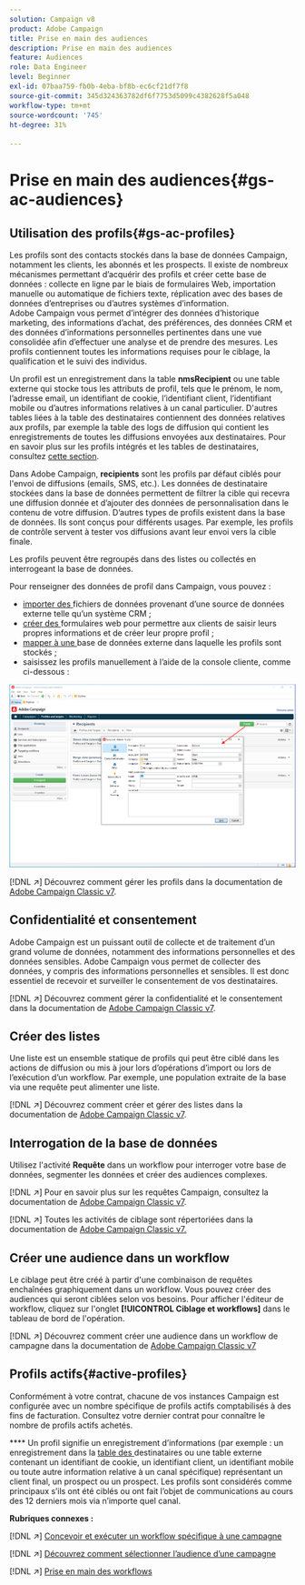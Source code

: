 ```yaml
---
solution: Campaign v8
product: Adobe Campaign
title: Prise en main des audiences
description: Prise en main des audiences
feature: Audiences
role: Data Engineer
level: Beginner
exl-id: 07baa759-fb0b-4eba-bf8b-ec6cf21df7f8
source-git-commit: 345d324363782df6f7753d5099c4382628f5a048
workflow-type: tm+mt
source-wordcount: '745'
ht-degree: 31%

---
```


# Prise en main des audiences{#gs-ac-audiences}

## Utilisation des profils{#gs-ac-profiles}

Les profils sont des contacts stockés dans la base de données Campaign, notamment les clients, les abonnés et les prospects. Il existe de nombreux mécanismes permettant d’acquérir des profils et créer cette base de données : collecte en ligne par le biais de formulaires Web, importation manuelle ou automatique de fichiers texte, réplication avec des bases de données d’entreprises ou d’autres systèmes d’information. Adobe Campaign vous permet d’intégrer des données d’historique marketing, des informations d’achat, des préférences, des données CRM et des données d’informations personnelles pertinentes dans une vue consolidée afin d’effectuer une analyse et de prendre des mesures. Les profils contiennent toutes les informations requises pour le ciblage, la qualification et le suivi des individus.

Un profil est un enregistrement dans la table **nmsRecipient** ou une table externe qui stocke tous les attributs de profil, tels que le prénom, le nom, l’adresse email, un identifiant de cookie, l’identifiant client, l’identifiant mobile ou d’autres informations relatives à un canal particulier. D&#39;autres tables liées à la table des destinataires contiennent des données relatives aux profils, par exemple la table des logs de diffusion qui contient les enregistrements de toutes les diffusions envoyées aux destinataires. Pour en savoir plus sur les profils intégrés et les tables de destinataires, consultez [cette section](../dev/datamodel.md#ootb-profiles).

Dans Adobe Campaign, **recipients** sont les profils par défaut ciblés pour l&#39;envoi de diffusions (emails, SMS, etc.). Les données de destinataire stockées dans la base de données permettent de filtrer la cible qui recevra une diffusion donnée et d’ajouter des données de personnalisation dans le contenu de votre diffusion. D’autres types de profils existent dans la base de données. Ils sont conçus pour différents usages. Par exemple, les profils de contrôle servent à tester vos diffusions avant leur envoi vers la cible finale.

Les profils peuvent être regroupés dans des listes ou collectés en interrogeant la base de données.


Pour renseigner des données de profil dans Campaign, vous pouvez :

* [importer des ](import.md) fichiers de données provenant d’une source de données externe telle qu’un système CRM ;
* [créer des ](../dev/webapps.md) formulaires web pour permettre aux clients de saisir leurs propres informations et de créer leur propre profil ;
* [mapper à une ](../connect/fda.md) base de données externe dans laquelle les profils sont stockés ;
* saisissez les profils manuellement à l’aide de la console cliente, comme ci-dessous :

![](assets/create-profile.png)


[!DNL :arrow_upper_right:] Découvrez comment gérer les profils dans la documentation de  [Adobe Campaign Classic v7](https://experienceleague.adobe.com/docs/campaign-classic/using/getting-started/profile-management/about-profiles.html).


## Confidentialité et consentement

Adobe Campaign est un puissant outil de collecte et de traitement d’un grand volume de données, notamment des informations personnelles et des données sensibles. Adobe Campaign vous permet de collecter des données, y compris des informations personnelles et sensibles. Il est donc essentiel de recevoir et surveiller le consentement de vos destinataires.

[!DNL :arrow_upper_right:] Découvrez comment gérer la confidentialité et le consentement dans la documentation de  [Adobe Campaign Classic v7](https://experienceleague.adobe.com/docs/campaign-classic/using/getting-started/privacy/privacy-and-recommendations.html).

## Créer des listes

Une liste est un ensemble statique de profils qui peut être ciblé dans les actions de diffusion ou mis à jour lors d’opérations d’import ou lors de l’exécution d’un workflow. Par exemple, une population extraite de la base via une requête peut alimenter une liste.

[!DNL :arrow_upper_right:] Découvrez comment créer et gérer des listes dans la documentation de  [Adobe Campaign Classic v7](https://experienceleague.adobe.com/docs/campaign-classic/using/getting-started/profile-management/creating-and-managing-lists.html).

## Interrogation de la base de données

Utilisez l&#39;activité **Requête** dans un workflow pour interroger votre base de données, segmenter les données et créer des audiences complexes.

[!DNL :arrow_upper_right:] Pour en savoir plus sur les requêtes Campaign, consultez la documentation de  [Adobe Campaign Classic v7](https://experienceleague.adobe.com/docs/campaign-classic/using/automating-with-workflows/introduction/targeting-data.html).

[!DNL :arrow_upper_right:] Toutes les activités de ciblage sont répertoriées dans la documentation de  [Adobe Campaign Classic v7.](https://experienceleague.adobe.com/docs/campaign-classic/using/automating-with-workflows/targeting-activities/about-targeting-activities.html)

## Créer une audience dans un workflow

Le ciblage peut être créé à partir d&#39;une combinaison de requêtes enchaînées graphiquement dans un workflow. Vous pouvez créer des audiences qui seront ciblées selon vos besoins. Pour afficher l&#39;éditeur de workflow, cliquez sur l&#39;onglet **[!UICONTROL Ciblage et workflows]** dans le tableau de bord de l&#39;opération.

[!DNL :arrow_upper_right:] Découvrez comment créer une audience dans un workflow de campagne dans la documentation de  [Adobe Campaign Classic v7](https://experienceleague.adobe.com/docs/campaign-classic/using/orchestrating-campaigns/orchestrate-campaigns/marketing-campaign-target.html?lang=en#building-the-main-target-in-a-workflow)


## Profils actifs{#active-profiles}

Conformément à votre contrat, chacune de vos instances Campaign est configurée avec un nombre spécifique de profils actifs comptabilisés à des fins de facturation. Consultez votre dernier contrat pour connaître le nombre de profils actifs achetés.

**** Un profil signifie un enregistrement d’informations (par exemple : un enregistrement dans la  [table des ](../dev/datamodel.md) destinataires ou une table externe contenant un identifiant de cookie, un identifiant client, un identifiant mobile ou toute autre information relative à un canal spécifique) représentant un client final, un prospect ou un prospect. Les profils sont considérés comme principaux s’ils ont été ciblés ou ont fait l’objet de communications au cours des 12 derniers mois via n’importe quel canal.

<!--
You can monitor the number of active profiles used on your instances directly from Campaign Control Panel. 

[!DNL :arrow_upper_right:] For more on this, refer to the [Control Panel documentation](https://docs.adobe.com/content/help/en/control-panel/using/performance-monitoring/active-profiles-monitoring.html).
-->

**Rubriques connexes :**

[!DNL :arrow_upper_right:] [Concevoir et exécuter un workflow spécifique à une campagne](https://experienceleague.adobe.com/docs/campaign-classic/using/automating-with-workflows/introduction/building-a-workflow.html)

[!DNL :arrow_upper_right:] [Découvrez comment sélectionner l’audience d’une campagne](https://experienceleague.adobe.com/docs/campaign-classic/using/orchestrating-campaigns/orchestrate-campaigns/marketing-campaign-target.html)

[!DNL :arrow_upper_right:] [Prise en main des workflows](https://experienceleague.adobe.com/docs/campaign-classic/using/automating-with-workflows/introduction/about-workflows.html)

